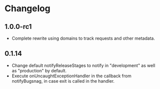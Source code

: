 Changelog
=========

1.0.0-rc1
---------

-   Complete rewrite using domains to track requests and other metadata.

0.1.14
------

-   Change default notifyReleaseStages to notify in "development" as well as "production" by default.
-   Execute onUncaughtExceptionHandler in the callback from notifyBugsnag, in case exit is called in the handler.